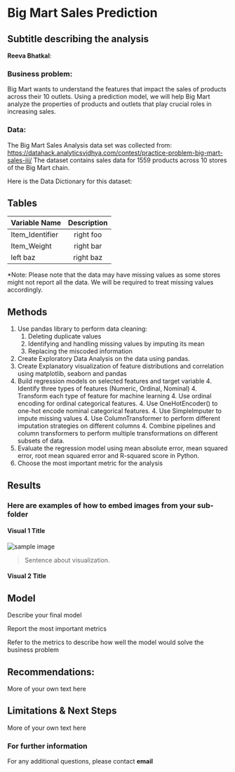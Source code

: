 # Big Mart Sales Prediction
## Subtitle describing the analysis 

**Reeva Bhatkal**: 

### Business problem:

Big Mart wants to understand the features that impact the sales of products across their 10 outlets. Using a prediction model, we will help Big Mart analyze the properties of products and outlets that play crucial roles in increasing sales. 


### Data:
The Big Mart Sales Analysis data set was collected from:
https://datahack.analyticsvidhya.com/contest/practice-problem-big-mart-sales-iii/
The dataset contains sales data for 1559 products across 10 stores of the Big Mart chain. 

Here is the Data Dictionary for this dataset:

## Tables

| Variable Name        | Description |
| -------------        |:-------------:|
| Item_Identifier      | right foo     |
| Item_Weight          | right bar     |
| left baz             | right baz     |

*Note:  Please note that the data may have missing values as some stores might not report all the data. We will be required to treat missing values accordingly.

## Methods
1. Use pandas library to perform data cleaning: 
    1. Deleting duplicate values
    1. Identifying and handling missing values by imputing its mean
    1. Replacing the miscoded information 
2. Create Exploratory Data Analysis on the data using pandas.
3. Create Explanatory visualization of feature distributions and correlation using matplotlib, seaborn and pandas
4. Build regression models on selected features and target variable 
    4. Identify three types of features (Numeric, Ordinal, Nominal)
    4. Transform each type of feature for machine learning
    4. Use ordinal encoding for ordinal categorical features.
    4. Use OneHotEncoder() to one-hot encode nominal categorical features.
    4. Use SimpleImputer to impute missing values 
    4. Use ColumnTransformer to perform different imputation strategies on different columns
    4. Combine pipelines and column transformers to perform multiple transformations on different subsets of data.
5. Evaluate the regression model using mean absolute error, mean squared error, root mean squared error and R-squared score in Python.
6. Choose the most important metric for the analysis


## Results

### Here are examples of how to embed images from your sub-folder


#### Visual 1 Title
![sample image](project1_sample_image.png)

> Sentence about visualization.

#### Visual 2 Title

## Model

Describe your final model

Report the most important metrics

Refer to the metrics to describe how well the model would solve the business problem

## Recommendations:

More of your own text here


## Limitations & Next Steps

More of your own text here


### For further information


For any additional questions, please contact **email**
